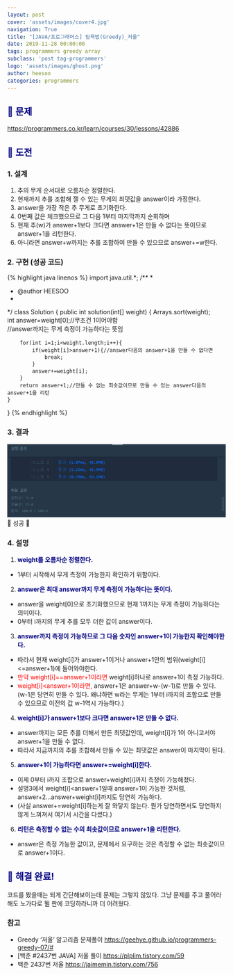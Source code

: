 ```yaml
---
layout: post
cover: 'assets/images/cover4.jpg'
navigation: True
title: "[JAVA/프로그래머스] 탐욕법(Greedy)_저울"
date: 2019-11-28 00:00:00
tags: programmers greedy array
subclass: 'post tag-programmers'
logo: 'assets/images/ghost.png'
author: heesoo
categories: programmers
---
```

## <span style="color:navy">👀 문제</span>
<https://programmers.co.kr/learn/courses/30/lessons/42886>

## <span style="color:navy">👊 도전</span>

### 1. 설계
1. 추의 무게 순서대로 오름차순 정렬한다.
2. 현재까지 추를 조합해 잴 수 있는 무게의 최댓값을 answer이라 가정한다.
3. answer을 가장 작은 추 무게로 초기화한다.
4. 0번째 값은 체크했으므로 그 다음 1부터 마지막까지 순회하며
5. 현재 추(w)가 answer+1보다 크다면 answer+1은 만들 수 없다는 뜻이므로 answer+1을 리턴한다.
6. 아니라면 answer+w까지는 추를 조합하여 만들 수 있으므로 answer+=w한다.


### 2. 구현 (성공 코드)
{% highlight java linenos %}
import java.util.*;
/**
 *
 * @author HEESOO
 *
 */
class Solution {
    public int solution(int[] weight) {
        Arrays.sort(weight);        
        int answer=weight[0];//무조건 1이어야함        
        //answer까지는 무게 측정이 가능하다는 뜻임

        for(int i=1;i<weight.length;i++){
            if(weight[i]>answer+1){//answer다음의 answer+1을 만들 수 없다면
                break;
            }
            answer+=weight[i];
        }
        return answer+1;//만들 수 없는 최솟값이므로 만들 수 있는 answer다음의 answer+1을 리턴
    }
}
{% endhighlight %}

### 3. 결과
![실행결과](./assets/images/191128_1.PNG)
🤟 성공 🤟

### 4. 설명
1. **<span style="color:navy">weight를 오름차순 정렬한다.</span>**  
- 1부터 시작해서 무게 측정이 가능한지 확인하기 위함이다.
2. **<span style="color:navy">answer은 최대 answer까지 무게 측정이 가능하다는 뜻이다.</span>**  
- answer을 weight[0]으로 초기화했으므로 현재 1까지는 무게 측정이 가능하다는 의미이다.
- 0부터 i까지의 무게 추를 모두 더한 값이 answer이다.
3. **<span style="color:navy">answer까지 측정이 가능하므로 그 다음 숫자인 answer+1이 가능한지 확인해야한다.</span>**
- 따라서 현재 weight[i]가 answer+1이거나 answer+1안의 범위(weight[i]<=answer+1)에 들어와야한다.
- <span style="color:red">만약 weight[i]==answer+1이라면</span> weight[i]하나로 answer+1이 측정 가능하다.
- <span style="color:red">weight[i]<answer+1이라면,</span> answer+1은 answer+w-(w-1)로 만들 수 있다. (w-1은 당연히 만들 수 있다. 왜냐하면 w라는 무게는 1부터 i까지의 조합으로 만들 수 있으므로 이전의 값 w-1역시 가능하다.)
4. **<span style="color:navy">weight[i]가 answer+1보다 크다면 answer+1은 만들 수 없다.</span>**
- answer까지는 모든 추를 더해서 만든 최댓값인데, weight[i]가 1이 아니고서야 answer+1을 만들 수 없다.
- 따라서 지금까지의 추를 조합해서 만들 수 있는 최댓값은 answer이 마지막이 된다.
5. **<span style="color:navy">answer+1이 가능하다면 answer+=weight[i]한다.</span>**
- 이제 0부터 i까지 조합으로 answer+weight[i]까지 측정이 가능해졌다.
- 설명3에서 weight[i]<answer+1일때 answer+1이 가능한 것처럼, answer+2...answer+weight[i]까지도 당연히 가능하다.
- (사실 answer+=weight[i]하는게 잘 와닿지 않는다. 뭔가 당연하면서도 당연하지 않게 느껴져서 여기서 시간을 다썼다.)
6. **<span style="color:navy">리턴은 측정할 수 없는 수의 최솟값이므로 answer+1을 리턴한다.</span>**
- answer은 측정 가능한 값이고, 문제에서 요구하는 것은 측정할 수 없는 최솟값이므로 answer+1이다.

## <span style="color:navy">👏 해결 완료!</span>
코드를 봤을때는 되게 간단해보이는데 문제는 그렇지 않았다. 그냥 문제를 주고 풀어라 해도 노가다로 뛸 판에 코딩하라니까 더 어려웠다.

### 참고
- Greedy ‘저울’ 알고리즘 문제풀이 <https://geehye.github.io/programmers-greedy-07/#>
- [백준 #2437번 JAVA] 저울 풀이 <https://plplim.tistory.com/59>
- 백준 2437번 저울 <https://jaimemin.tistory.com/756>
